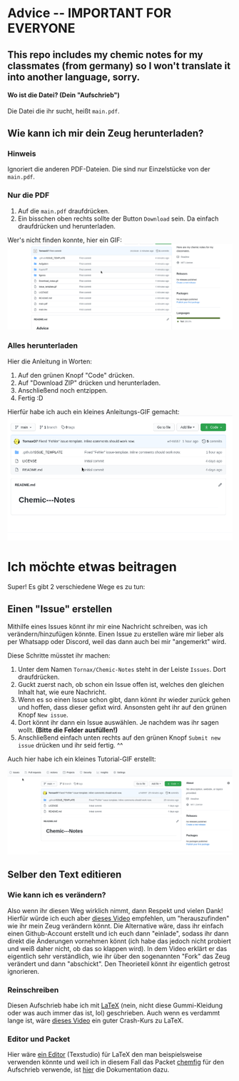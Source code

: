# Advice -- IMPORTANT FOR EVERYONE

## This repo includes my chemic notes for my classmates (from germany) so I won't translate it into another language, sorry.

#### Wo ist die Datei? (Dein "Aufschrieb")

Die Datei die ihr sucht, heißt `main.pdf`.

## Wie kann ich mir dein Zeug herunterladen?

### Hinweis
Ignoriert die anderen PDF-Dateien. Die sind nur Einzelstücke von der `main.pdf`.

### Nur die PDF
1. Auf die `main.pdf` draufdrücken.
2. Ein bisschen oben rechts sollte der Button `Download` sein. Da einfach
   draufdrücken und herunterladen.

Wer's nicht finden konnte, hier ein GIF:
![PDF_download](PDF_download.gif)

### Alles herunterladen

Hier die Anleitung in Worten:

1. Auf den grünen Knopf "Code" drücken.
2. Auf "Download ZIP" drücken und herunterladen.
3. Anschließend noch entzippen.
4. Fertig :D

Hierfür habe ich auch ein kleines Anleitungs-GIF gemacht:
![Download-Tut](Download_notes.gif)

# Ich möchte etwas beitragen

Super! Es gibt 2 verschiedene Wege es zu tun:

## Einen "Issue" erstellen

Mithilfe eines Issues könnt ihr mir eine Nachricht schreiben, was ich
verändern/hinzufügen könnte. Einen Issue zu erstellen wäre mir lieber als per
Whatsapp oder Discord, weil das dann auch bei mir "angemerkt" wird.

Diese Schritte müsstet ihr machen:

1. Unter dem Namen `Tornax/Chemic-Notes` steht in der Leiste `Issues`. Dort
   draufdrücken.
2. Guckt zuerst nach, ob schon ein Issue offen ist, welches den gleichen Inhalt
   hat, wie eure Nachricht.
3. Wenn es so einen Issue schon gibt, dann könnt ihr wieder zurück gehen und
   hoffen, dass dieser gefixt wird. Ansonsten geht ihr auf den grünen Knopf
   `New issue`.
4. Dort könnt ihr dann ein Issue auswählen. Je nachdem was ihr sagen wollt.
   **(Bitte die Felder ausfüllen!)**
5. Anschließend einfach unten rechts auf den grünen Knopf `Submit new issue`
   drücken und ihr seid fertig. ^^

Auch hier habe ich ein kleines Tutorial-GIF erstellt:

![issue_gif](Issue_template.gif)

## Selber den Text editieren

### Wie kann ich es verändern?

Also wenn ihr diesen Weg wirklich nimmt, dann Respekt und vielen Dank! Hierfür würde ich euch
aber [dieses Video](https://www.youtube.com/watch?v=_NrSWLQsDL4)
empfehlen, um "herauszufinden" wie ihr mein Zeug verändern könnt. Die
Alternative wäre, dass ihr einfach einen Github-Account erstellt und ich euch
dann "einlade", sodass ihr dann direkt die Änderungen vornehmen könnt (ich habe das
jedoch nicht probiert und weiß daher nicht, ob das so klappen wird). In dem
Video erklärt er das eigentlich sehr verständlich, wie ihr über den sogenannten
"Fork" das Zeug verändert und dann "abschickt". Den Theorieteil könnt ihr
eigentlich getrost ignorieren.

### Reinschreiben

Diesen Aufschrieb habe ich mit [LaTeX](https://www.latex-project.org/) (nein,
nicht diese Gummi-Kleidung oder was auch immer das ist, lol) geschrieben.
Auch wenn es verdammt lange ist, wäre
[dieses Video](https://www.youtube.com/watch?v=VhmkLrOjLsw) ein guter Crash-Kurs
zu LaTeX.

### Editor und Packet

Hier wäre [ein Editor](https://www.texstudio.org/) (Texstudio) für LaTeX den man
beispielsweise verwenden könnte und weil ich in diesem Fall das Packet
[chemfig](https://www.ctan.org/pkg/chemfig) für den Aufschrieb verwende, ist
[hier](https://mirror.clientvps.com/CTAN/macros/generic/chemfig/chemfig-en.pdf)
die Dokumentation dazu.
